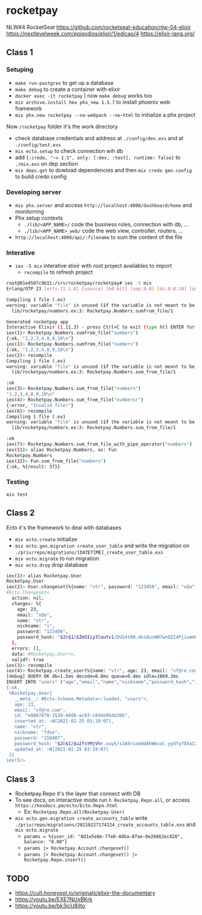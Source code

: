 # rocketpay

NLW#4 RocketSeat
https://github.com/rocketseat-education/nlw-04-elixir
https://nextlevelweek.com/episodios/elixir/1/edicao/4
https://elixir-lang.org/

## Class 1

### Setuping

- `make run-postgres` to get up a database
- `make debug` to create a container with elixir
- `docker exec -it rocketpay` | now `make debug` works too
- `mix archive.install hex phx_new 1.5.7` to install phoenix web framework
- `mix phx.new rocketpay --no-webpack --no-html` to initialize a phx project

Now `/rocketpay` folder it's the work directory

- check database credentials and address at `./config/dev.exs` and at `./config/test.exs`
- `mix ecto.setup` to check connection wih db
- add `{:credo, "~> 1.5", only: [:dev, :test], runtime: false}` to `./mix.exs` on dep section
- `mix deps.get` to dowload dependencies and then `mix credo gen.config` to build credo config

### Developing server

- `mix phx.server` and access `http://localhost:4000/dashboard/home` and monitorring
- Phx setup contexts
  - `./lib/<APP_NAME>/` code the business rules, connection with db, ...
  - `./lib/<APP_NAME>_web/` code the web view, controller, routers, ...
- `http://localhost:4000/api/:filename` to sum the content of the file

### Interative

- `iex -S mix` interative elixir with root project availables to import
  - `recompile` to refresh project

```bash
root@81e4507c9b11:/srv/rocketpay/rocketpay# iex -S mix
Erlang/OTP 23 [erts-11.1.8] [source] [64-bit] [smp:8:8] [ds:8:8:10] [async-threads:1] [hipe]

Compiling 1 file (.ex)
warning: variable "file" is unused (if the variable is not meant to be used, prefix it with an underscore)
  lib/rocketpay/numbers.ex:3: Rocketpay.Numbers.sumfrom_file/1

Generated rocketpay app
Interactive Elixir (1.11.3) - press Ctrl+C to exit (type h() ENTER for help)
iex(1)> Rocketpay.Numbers.sumfrom_file("numbers")
{:ok, "1,2,3,4,8,9,10\n"}
iex(1)> Rocketpay.Numbers.sumfrom_file("numbers")
{:ok, "1,2,3,4,8,9,10\n"}
iex(2)> recompile
Compiling 1 file (.ex)
warning: variable "file" is unused (if the variable is not meant to be used, prefix it with an underscore)
  lib/rocketpay/numbers.ex:3: Rocketpay.Numbers.sum_from_file/1

:ok
iex(3)> Rocketpay.Numbers.sum_from_file("numbers")
"1,2,3,4,8,9,10\n"
iex(4)> Rocketpay.Numbers.sum_from_file("numbersr")
{:error, "Invalid file!"}
iex(6)> recompile
Compiling 1 file (.ex)
warning: variable "file" is unused (if the variable is not meant to be used, prefix it with an underscore)
  lib/rocketpay/numbers.ex:3: Rocketpay.Numbers.sum_from_file/1

:ok
iex(7)> Rocketpay.Numbers.sum_from_file_with_pipe_operator("numbers")
iex(11)> alias Rocketpay.Numbers, as: Fun
Rocketpay.Numbers
iex(12)> Fun.sum_from_file("numbers")
{:ok, %{result: 37}}
```

### Testing

`mix test`

## Class 2

Ecto it's the framework to deal with databases

- `mix ecto.create` initialize
- `mix ecto.gen.migration create_user_table` and write the migration on `./priv/repo/migrations/[DATETIME]_create_user_table.exs`
- `mix ecto.migrate` to run migration
- `mix ecto.drop` drop database

```bash
iex(1)> alias Rocketpay.User
Rocketpay.User
iex(2)> User.changeset(%{name: "vtr", password: "123456", email: "v@a", nickname: "v", age: 23})
#Ecto.Changeset<
  action: nil,
  changes: %{
    age: 23,
    email: "v@a",
    name: "vtr",
    nickname: "v",
    password: "123456",
    password_hash: "$2b$12$Zm5Iiy3lauYv1/DUI4tRN.dni8ucWN7wnQZI4PjiummUOkVSDj4BK"
  },
  errors: [],
  data: #Rocketpay.User<>,
  valid?: true
iex(3)> recompile
iex(4)> Rocketpay.create_user(%{name: "vtr", age: 23, email: "vf@re.com", password: "159487", nickname: "fdse"})
[debug] QUERY OK db=1.5ms decode=0.8ms queue=0.4ms idle=1069.2ms
INSERT INTO "users" ("age","email","name","nickname","password_hash","inserted_at","updated_at","id") VALUES ($1,$2,$3,$4,$5,$6,$7,$8) [23, "vf@re.com", "vtr", "fdse", "$2b$12$u2fsYMjVhr.uuyk/s3A6rusmUdAhW6soC.yyOfyY8XaIxbKdLWrFm", ~N[2021-02-25 03:19:07], ~N[2021-02-25 03:19:07], <<224, 134, 116, 120, 21, 57, 64, 214, 172, 147, 200, 77, 224, 189, 163, 107>>]
{:ok,
 %Rocketpay.User{
   __meta__: #Ecto.Schema.Metadata<:loaded, "users">,
   age: 23,
   email: "vf@re.com",
   id: "e0867478-1539-40d6-ac93-c84de0bda36b",
   inserted_at: ~N[2021-02-25 03:19:07],
   name: "vtr",
   nickname: "fdse",
   password: "159487",
   password_hash: "$2b$12$u2fsYMjVhr.uuyk/s3A6rusmUdAhW6soC.yyOfyY8XaIxbKdLWrFm",
   updated_at: ~N[2021-02-25 03:19:07]
 }}
iex(5)>
```

## Class 3

- Rocketpay.Repo it's the layer that connect with DB
- To see docs, on interactive mode run `h Rocketpay.Repo.all`, or access `https://hexdocs.pm/ecto/Ecto.Repo.html`
  - Ex: `Rocketpay.Repo.all(Rocketpay.User)`
- `mix ecto.gen.migration create_accounts_table` write `./priv/repo/migrations/20210227174124_create_accounts_table.exs` and `mix ecto.migrate`
  - `params = %{user_id: "0d1e5e8e-77e0-4dba-87ae-0e26862ec820", balance: "0.00"}`
  - `params |> Rocketpay.Account.changeset()`
  - `params |> Rocketpay.Account.changeset() |> Rocketpay.Repo.insert()`

## TODO

- https://cult.honeypot.io/originals/elixir-the-documentary
- https://youtu.be/EXE7NUxBKrk
- https://youtu.be/bk3icU8iIto
